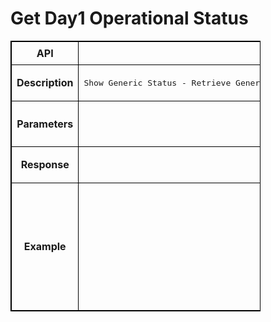 # Get Day1 Operational Status

<!-- markdownlint-disable MD033 -->
<style>
  table {
    border-collapse: collapse;
    table-layout: fixed;
    width: 400px;
    border: 1px solid black;
  }
  th {
    border: 1px solid black;
  }

  td {
    border: 1px solid black;
    padding: 8px;
    text-align: center;
    vertical-align: middle;
    word-wrap: break-word;
  }
</style>

<table>
  <tr>
    <th>API</th>
    <td><b>getDay1ConfigStatus</b></td>
  </tr>
  <tr>
    <th>Description</th>
    <td><pre>Show Generic Status - Retrieve Generic Intent Status for provisioning on sonic enabled fabric switches . This restful API allows network  operators  to  get the status of orchestration progress on a specific switch in sonic fabric  enrolled with ONES application </pre>
    </td>
  </tr>
  <tr>
    <th>Parameters</th>
    <td><pre>Input: `<`Intent ID`>` Output: JSON (status)
        Input Parameter for the Rest API call -  Template file for the intent configuration for the whole fabric switches enrolled with ONES </pre>
    </td>
  </tr>
  <tr>
    <th>Response</th>
    <td> <pre>Return  the Intent Status for the Day 1 orchestration.</pre> </td>
  </tr>
  <tr>
    <th>Example</th>
    <td> 
    <pre>
    GET/getDay1ConfigStatus?intentID=configure_az_1.yaml_20230223115541 HTTP/1.1
Content-Type: application/json; charset=utf-8
Host: 10.x.x.6:8787
Connection: close
User-Agent: Paw/3.4.0 (Macintosh; OS X/12.3.0) GCDHTTPRequest
Content-Length: 61

Response
[
 {
   "intentName": "SNMPServer",
   "ip": "10.x.x.69",
   "verification_status": "1",
   "config_status": "1",
   "logs": ""
 },
]
    </pre>
    </td>
  </tr>
</table>
